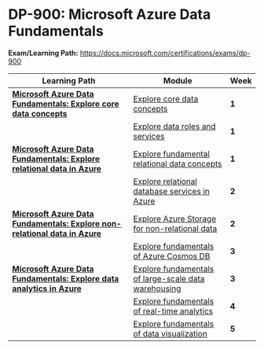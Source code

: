 # DP-900: Microsoft Azure Data Fundamentals

**Exam/Learning Path:** https://docs.microsoft.com/certifications/exams/dp-900

| **Learning Path** | **Module** | **Week** |
|-|-|-|
|**[Microsoft Azure Data Fundamentals: Explore core data concepts](https://docs.microsoft.com/learn/paths/azure-data-fundamentals-explore-core-data-concepts/)**| [Explore core data concepts](https://docs.microsoft.com/learn/modules/explore-core-data-concepts/) | **1** 
| | [Explore data roles and services](https://docs.microsoft.com/learn/modules/explore-roles-responsibilities-world-of-data/) | **1** 
|**[Microsoft Azure Data Fundamentals: Explore relational data in Azure](https://docs.microsoft.com/learn/paths/azure-data-fundamentals-explore-relational-data/)**| [Explore fundamental relational data concepts](https://docs.microsoft.com/learn/modules/explore-relational-data-offerings/) | **1** 
| | [Explore relational database services in Azure](https://docs.microsoft.com/learn/modules/explore-provision-deploy-relational-database-offerings-azure/) | **2** 
|**[Microsoft Azure Data Fundamentals: Explore non-relational data in Azure](https://docs.microsoft.com/learn/paths/azure-data-fundamentals-explore-non-relational-data/)**| [Explore Azure Storage for non-relational data](https://docs.microsoft.com/learn/modules/explore-provision-deploy-non-relational-data-services-azure/) | **2** 
| | [Explore fundamentals of Azure Cosmos DB](https://docs.microsoft.com/learn/modules/explore-non-relational-data-stores-azure/) | **3** 
|**[Microsoft Azure Data Fundamentals: Explore data analytics in Azure](https://docs.microsoft.com/learn/paths/azure-data-fundamentals-explore-data-warehouse-analytics/)**| [Explore fundamentals of large-scale data warehousing](https://docs.microsoft.com/learn/modules/examine-components-of-modern-data-warehouse/) | **3** 
| | [Explore fundamentals of real-time analytics](https://docs.microsoft.com/learn/modules/explore-fundamentals-stream-processing/) | **4** 
| | [Explore fundamentals of data visualization](https://docs.microsoft.com/learn/modules/explore-fundamentals-data-visualization/) | **5** 
